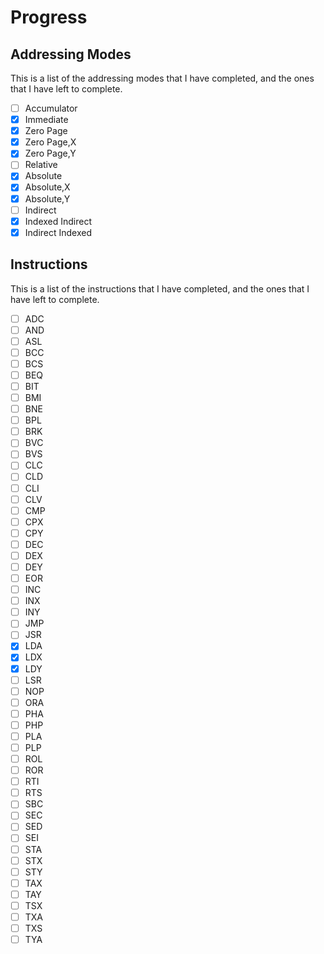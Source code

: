 # Progress

## Addressing Modes

This is a list of the addressing modes that I have completed, and the ones that I have left to complete.

- [ ] Accumulator
- [x] Immediate
- [x] Zero Page
- [x] Zero Page,X
- [x] Zero Page,Y
- [ ] Relative
- [x] Absolute
- [x] Absolute,X
- [x] Absolute,Y
- [ ] Indirect
- [x] Indexed Indirect
- [x] Indirect Indexed

## Instructions

This is a list of the instructions that I have completed, and the ones that I have left to complete.

- [ ] ADC
- [ ] AND
- [ ] ASL
- [ ] BCC
- [ ] BCS
- [ ] BEQ
- [ ] BIT
- [ ] BMI
- [ ] BNE
- [ ] BPL
- [ ] BRK
- [ ] BVC
- [ ] BVS
- [ ] CLC
- [ ] CLD
- [ ] CLI
- [ ] CLV
- [ ] CMP
- [ ] CPX
- [ ] CPY
- [ ] DEC
- [ ] DEX
- [ ] DEY
- [ ] EOR
- [ ] INC
- [ ] INX
- [ ] INY
- [ ] JMP
- [ ] JSR
- [x] LDA
- [x] LDX
- [x] LDY
- [ ] LSR
- [ ] NOP
- [ ] ORA
- [ ] PHA
- [ ] PHP
- [ ] PLA
- [ ] PLP
- [ ] ROL
- [ ] ROR
- [ ] RTI
- [ ] RTS
- [ ] SBC
- [ ] SEC
- [ ] SED
- [ ] SEI
- [ ] STA
- [ ] STX
- [ ] STY
- [ ] TAX
- [ ] TAY
- [ ] TSX
- [ ] TXA
- [ ] TXS
- [ ] TYA